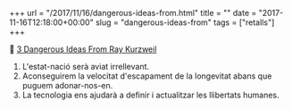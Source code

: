 +++
url = "/2017/11/16/dangerous-ideas-from.html"
title = ""
date = "2017-11-16T12:18:00+00:00"
slug = "dangerous-ideas-from"
tags = ["retalls"]
+++

&#128206; [3 Dangerous Ideas From Ray Kurzweil](https://singularityhub.com/2017/11/10/3-dangerous-ideas-from-ray-kurzweil/)

1. L'estat-nació serà aviat irrellevant.
2. Aconseguirem la velocitat d'escapament de la longevitat abans que puguem adonar-nos-en.
3. La tecnologia ens ajudarà a definir i actualitzar les llibertats humanes.